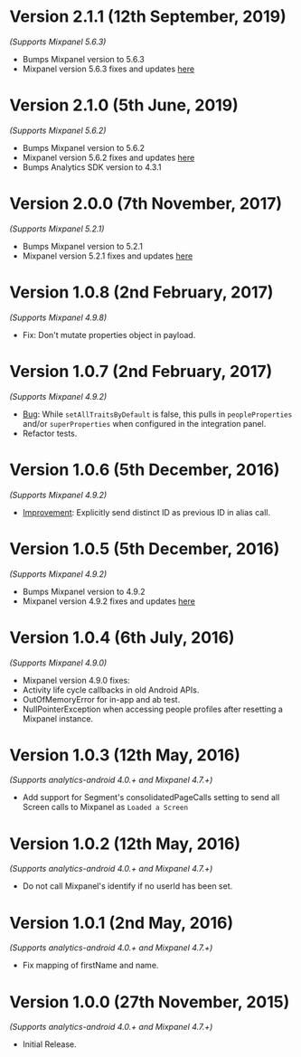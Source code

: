 Version 2.1.1 (12th September, 2019)
==================================
*(Supports Mixpanel 5.6.3)*

  * Bumps Mixpanel version to 5.6.3
  * Mixpanel version 5.6.3 fixes and updates [here](https://github.com/mixpanel/mixpanel-android/releases/tag/v5.6.3)

Version 2.1.0 (5th June, 2019)
==================================
*(Supports Mixpanel 5.6.2)*

  * Bumps Mixpanel version to 5.6.2
  * Mixpanel version 5.6.2 fixes and updates [here](https://github.com/mixpanel/mixpanel-android/releases/tag/v5.6.2)
  * Bumps Analytics SDK version to 4.3.1

Version 2.0.0 (7th November, 2017)
==================================
*(Supports Mixpanel 5.2.1)*

  * Bumps Mixpanel version to 5.2.1
  * Mixpanel version 5.2.1 fixes and updates [here](https://github.com/mixpanel/mixpanel-android/releases/tag/v5.2.1)

Version 1.0.8 (2nd February, 2017)
===================================
*(Supports Mixpanel 4.9.8)*

  * Fix: Don't mutate properties object in payload.

Version 1.0.7 (2nd February, 2017)
===================================
*(Supports Mixpanel 4.9.2)*

  * [Bug](https://github.com/segment-integrations/analytics-android-integration-mixpanel/pull/14): While `setAllTraitsByDefault` is false, this pulls in `peopleProperties` and/or `superProperties` when configured in the integration panel.
  * Refactor tests.


Version 1.0.6 (5th December, 2016)
===================================
*(Supports Mixpanel 4.9.2)*

  * [Improvement](https://github.com/segment-integrations/analytics-android-integration-mixpanel/pull/12): Explicitly send distinct ID as previous ID in alias call.

Version 1.0.5 (5th December, 2016)
===================================
*(Supports Mixpanel 4.9.2)*

  * Bumps Mixpanel version to 4.9.2
  * Mixpanel version 4.9.2 fixes and updates [here](https://github.com/mixpanel/mixpanel-android/releases/tag/v4.9.2)


Version 1.0.4 (6th July, 2016)
===================================
*(Supports Mixpanel 4.9.0)*

  * Mixpanel version 4.9.0 fixes:
  * Activity life cycle callbacks in old Android APIs.
  * OutOfMemoryError for in-app and ab test.
  * NullPointerException when accessing people profiles after resetting a Mixpanel instance.

Version 1.0.3 (12th May, 2016)
===================================
*(Supports analytics-android 4.0.+ and Mixpanel 4.7.+)*

  * Add support for Segment's consolidatedPageCalls setting to send all Screen calls to Mixpanel as `Loaded a Screen`

Version 1.0.2 (12th May, 2016)
===================================
*(Supports analytics-android 4.0.+ and Mixpanel 4.7.+)*

  * Do not call Mixpanel's identify if no userId has been set.

Version 1.0.1 (2nd May, 2016)
===================================
*(Supports analytics-android 4.0.+ and Mixpanel 4.7.+)*

  * Fix mapping of firstName and name.

Version 1.0.0 (27th November, 2015)
===================================
*(Supports analytics-android 4.0.+ and Mixpanel 4.7.+)*

  * Initial Release.
